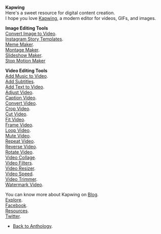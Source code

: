 **Kapwing**  
Here's a sweet resource for digital content creation.  
I hope you love <a href="https://www.kapwing.com" rel="noopener noreferrer" target="_blank">Kapwing</a>, a modern editor for videos, GIFs, and images.  

**Image Editing Tools**  
<a href="https://www.kapwing.com/image-to-video" rel="noopener noreferrer" target="_blank">Convert Image to Video</a>.  
<a href="https://www.kapwing.com/instagram-story-templates" rel="noopener noreferrer" target="_blank">Instagram Story Templates</a>.  
<a href="https://www.kapwing.com/meme-maker" rel="noopener noreferrer" target="_blank">Meme Maker</a>.  
<a href="https://www.kapwing.com/montage" rel="noopener noreferrer" target="_blank">Montage Maker</a>.  
<a href="https://www.kapwing.com/slideshow" rel="noopener noreferrer" target="_blank">Slideshow Maker</a>.  
<a href="https://www.kapwing.com/stop-motion" rel="noopener noreferrer" target="_blank">Stop Motion Maker</a>

**Video Editing Tools**  
<a href="https://www.kapwing.com/add-music-to-video" rel="noopener noreferrer" target="_blank">Add Music to Video</a>.  
<a href="https://www.kapwing.com/subtitles" rel="noopener noreferrer" target="_blank">Add Subtitles</a>.  
<a href="https://www.kapwing.com/add-text-to-video" rel="noopener noreferrer" target="_blank">Add Text to Video</a>.  
<a href="https://www.kapwing.com/adjust-video" rel="noopener noreferrer" target="_blank">Adjust Video</a>.  
<a href="https://www.kapwing.com/caption-video" rel="noopener noreferrer" target="_blank">Caption Video</a>.  
<a href="https://www.kapwing.com/convert-video" rel="noopener noreferrer" target="_blank">Convert Video</a>.  
<a href="https://www.kapwing.com/crop-video" rel="noopener noreferrer" target="_blank">Crop Video</a>.  
<a href="https://www.kapwing.com/cut-video" target="_blank">Cut Video</a>.  
<a href="https://www.kapwing.com/fit-video" rel="noopener noreferrer" target="_blank">Fit Video</a>.  
<a href="https://www.kapwing.com/frame-video" rel="noopener noreferrer" target="_blank">Frame Video</a>.  
<a href="https://www.kapwing.com/loop-video" rel="noopener noreferrer" target="_blank">Loop Video</a>.  
<a href="https://www.kapwing.com/mute-video" rel="noopener noreferrer" target="_blank">Mute Video</a>.  
<a href="https://www.kapwing.com/repeat-video" rel="noopener noreferrer" target="_blank">Repeat Video</a>.  
<a href="https://www.kapwing.com/reverse-video" rel="noopener noreferrer" target="_blank">Reverse Video</a>.  
<a href="https://www.kapwing.com/rotate" rel="noopener noreferrer" target="_blank">Rotate Video</a>.  
<a href="https://www.kapwing.com/collage" rel="noopener noreferrer" target="_blank">Video Collage</a>.  
<a href="https://www.kapwing.com/filters" rel="noopener noreferrer" target="_blank">Video Filters</a>.  
<a href="https://www.kapwing.com/resize-video" rel="noopener noreferrer" target="_blank">Video Resizer</a>.  
<a href="https://www.kapwing.com/change-video-speed" rel="noopener noreferrer" target="_blank">Video Speed</a>.  
<a href="https://www.kapwing.com/trim-video" rel="noopener noreferrer" target="_blank">Video Trimmer</a>.  
<a href="https://www.kapwing.com/watermark-video" rel="noopener noreferrer" target="_blank">Watermark Video</a>.  

You can know more about Kapwing on 
<a href="https://www.kapwing.com/blog" rel="noopener noreferrer" target="_blank">Blog</a>.  
<a href="https://www.kapwing.com/exploreall" rel="noopener noreferrer" target="_blank">Explore</a>.  
<a href="https://www.facebook.com/KapwingVideos" rel="noopener noreferrer" target="_blank">Facebook</a>.  
<a href="https://www.kapwing.com/resources" rel="noopener noreferrer" target="_blank">Resources</a>.  
<a href="https://twitter.com/KapwingApp" rel="noopener noreferrer" target="_blank">Twitter</a>.  

- <a href="https://kushalsamant.github.io/anthology.html">Back to Anthology</a>.  